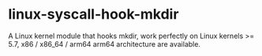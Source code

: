 # linux-syscall-hook-mkdir
A Linux kernel module that hooks mkdir, work perfectly on Linux kernels >= 5.7, x86 / x86_64 / arm64 arm64 architecture are available.